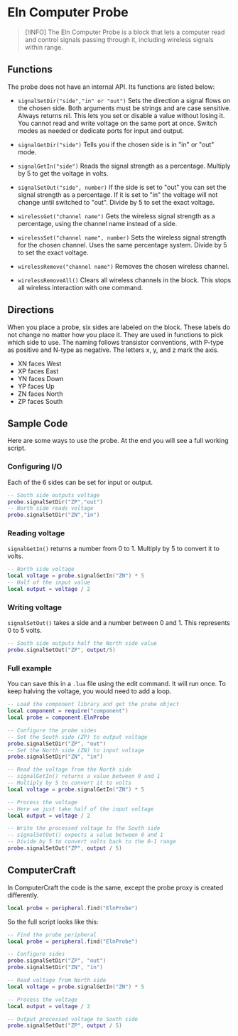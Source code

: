 # Eln Computer Probe

> [!INFO]
> The Eln Computer Probe is a block that lets a computer read and control signals passing through it, including wireless signals within range.

## Functions

The probe does not have an internal API. Its functions are listed below:

- `signalSetDir("side","in" or "out")`
  Sets the direction a signal flows on the chosen side. Both arguments must be strings and are case sensitive. Always returns nil. This lets you set or disable a value without losing it. You cannot read and write voltage on the same port at once. Switch modes as needed or dedicate ports for input and output.

- `signalGetDir("side")`
  Tells you if the chosen side is in "in" or "out" mode.

- `signalGetIn("side")`
  Reads the signal strength as a percentage. Multiply by 5 to get the voltage in volts.

- `signalSetOut("side", number)`
  If the side is set to "out" you can set the signal strength as a percentage. If it is set to "in" the voltage will not change until switched to "out". Divide by 5 to set the exact voltage.

- `wirelessGet("channel name")`
  Gets the wireless signal strength as a percentage, using the channel name instead of a side.

- `wirelessSet("channel name", number)`
  Sets the wireless signal strength for the chosen channel. Uses the same percentage system. Divide by 5 to set the exact voltage.

- `wirelessRemove("channel name")`
  Removes the chosen wireless channel.

- `wirelessRemoveAll()`
  Clears all wireless channels in the block. This stops all wireless interaction with one command.

## Directions

When you place a probe, six sides are labeled on the block. These labels do not change no matter how you place it. They are used in functions to pick which side to use. The naming follows transistor conventions, with P-type as positive and N-type as negative. The letters x, y, and z mark the axis.

- XN faces West
- XP faces East
- YN faces Down
- YP faces Up
- ZN faces North
- ZP faces South

## Sample Code

Here are some ways to use the probe. At the end you will see a full working script.

### Configuring I/O

Each of the 6 sides can be set for input or output.

```lua
-- South side outputs voltage
probe.signalSetDir("ZP","out")
-- North side reads voltage
probe.signalSetDir("ZN","in")
```

### Reading voltage

`signalGetIn()` returns a number from 0 to 1. Multiply by 5 to convert it to volts.

```lua
-- North side voltage
local voltage = probe.signalGetIn("ZN") * 5
-- Half of the input value
local output = voltage / 2
```

### Writing voltage

`signalSetOut()` takes a side and a number between 0 and 1. This represents 0 to 5 volts.

```lua
-- South side outputs half the North side value
probe.signalSetOut("ZP", output/5)
```

### Full example

You can save this in a `.lua` file using the edit command. It will run once. To keep halving the voltage, you would need to add a loop.

```lua
-- Load the component library and get the probe object
local component = require("component")
local probe = component.ElnProbe

-- Configure the probe sides
-- Set the South side (ZP) to output voltage
probe.signalSetDir("ZP", "out")
-- Set the North side (ZN) to input voltage
probe.signalSetDir("ZN", "in")

-- Read the voltage from the North side
-- signalGetIn() returns a value between 0 and 1
-- Multiply by 5 to convert it to volts
local voltage = probe.signalGetIn("ZN") * 5

-- Process the voltage
-- Here we just take half of the input voltage
local output = voltage / 2

-- Write the processed voltage to the South side
-- signalSetOut() expects a value between 0 and 1
-- Divide by 5 to convert volts back to the 0-1 range
probe.signalSetOut("ZP", output / 5)

```

## ComputerCraft

In ComputerCraft the code is the same, except the probe proxy is created differently.

```lua
local probe = peripheral.find("ElnProbe")
```

So the full script looks like this:

```lua
-- Find the probe peripheral
local probe = peripheral.find("ElnProbe")

-- Configure sides
probe.signalSetDir("ZP", "out")
probe.signalSetDir("ZN", "in")

-- Read voltage from North side
local voltage = probe.signalGetIn("ZN") * 5

-- Process the voltage
local output = voltage / 2

-- Output processed voltage to South side
probe.signalSetOut("ZP", output / 5)

```
